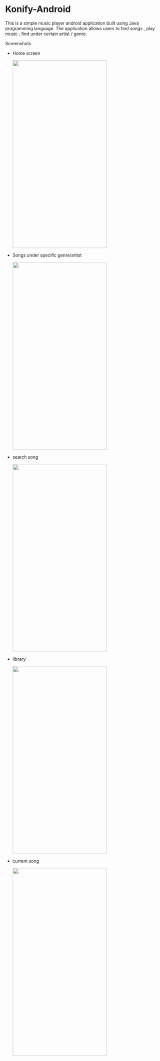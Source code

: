﻿# Konify-Android
 This is a simple music player android application built using Java programming language. The application allows users to find songs , play music , find under certain artist / genre.

Screenshots

- Home screen

  <img src="https://user-images.githubusercontent.com/94105472/236853648-a7f30418-2b12-41f9-ae0d-f6f5881386c9.png" width="300" height="600">

- Songs under specific genre/artist

  <img src="https://user-images.githubusercontent.com/94105472/236853788-c339e700-e0cb-4796-a840-607cf7e1a548.png" width="300" height="600">

- search song

   <img src="https://user-images.githubusercontent.com/94105472/236853850-cd1f56b5-e812-4102-9900-dcf71db52f3b.png" width="300" height="600">

- library

   <img src="https://user-images.githubusercontent.com/94105472/236853911-3996d9a8-f93d-4d44-8b83-60ab828f42a5.png" width="300" height="600">

- current song
 
   <img src="https://user-images.githubusercontent.com/94105472/236854005-4455a8d1-16b6-4ca1-93ee-a733e4232f10.png" width="300" height="600">
